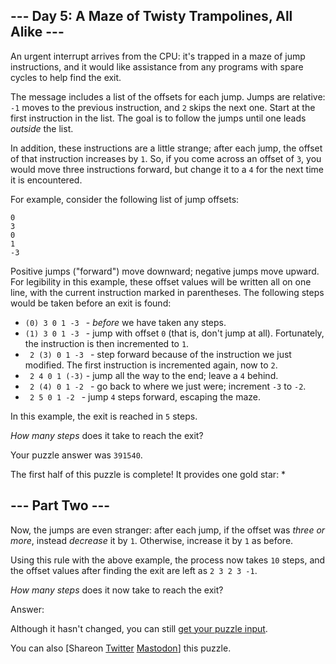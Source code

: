 \--- Day 5: A Maze of Twisty Trampolines, All Alike ---
----------

An urgent interrupt arrives from the CPU: it's trapped in a maze of jump instructions, and it would like assistance from any programs with spare cycles to help find the exit.

The message includes a list of the offsets for each jump. Jumps are relative: `-1` moves to the previous instruction, and `2` skips the next one. Start at the first instruction in the list. The goal is to follow the jumps until one leads *outside* the list.

In addition, these instructions are a little strange; after each jump, the offset of that instruction increases by `1`. So, if you come across an offset of `3`, you would move three instructions forward, but change it to a `4` for the next time it is encountered.

For example, consider the following list of jump offsets:

```
0
3
0
1
-3

```

Positive jumps ("forward") move downward; negative jumps move upward. For legibility in this example, these offset values will be written all on one line, with the current instruction marked in parentheses. The following steps would be taken before an exit is found:

* `(0) 3 0 1 -3 ` - *before* we have taken any steps.
* `(1) 3 0 1 -3 ` - jump with offset `0` (that is, don't jump at all). Fortunately, the instruction is then incremented to `1`.
* ` 2 (3) 0 1 -3 ` - step forward because of the instruction we just modified. The first instruction is incremented again, now to `2`.
* ` 2 4 0 1 (-3)` - jump all the way to the end; leave a `4` behind.
* ` 2 (4) 0 1 -2 ` - go back to where we just were; increment `-3` to `-2`.
* ` 2 5 0 1 -2 ` - jump `4` steps forward, escaping the maze.

In this example, the exit is reached in `5` steps.

*How many steps* does it take to reach the exit?

Your puzzle answer was `391540`.

The first half of this puzzle is complete! It provides one gold star: \*

\--- Part Two ---
----------

Now, the jumps are even stranger: after each jump, if the offset was *three or more*, instead *decrease* it by `1`. Otherwise, increase it by `1` as before.

Using this rule with the above example, the process now takes `10` steps, and the offset values after finding the exit are left as `2 3 2 3 -1`.

*How many steps* does it now take to reach the exit?

Answer:

Although it hasn't changed, you can still [get your puzzle input](5/input).

You can also [Shareon [Twitter](https://twitter.com/intent/tweet?text=I%27ve+completed+Part+One+of+%22A+Maze+of+Twisty+Trampolines%2C+All+Alike%22+%2D+Day+5+%2D+Advent+of+Code+2017&url=https%3A%2F%2Fadventofcode%2Ecom%2F2017%2Fday%2F5&related=ericwastl&hashtags=AdventOfCode) [Mastodon](javascript:void(0);)] this puzzle.